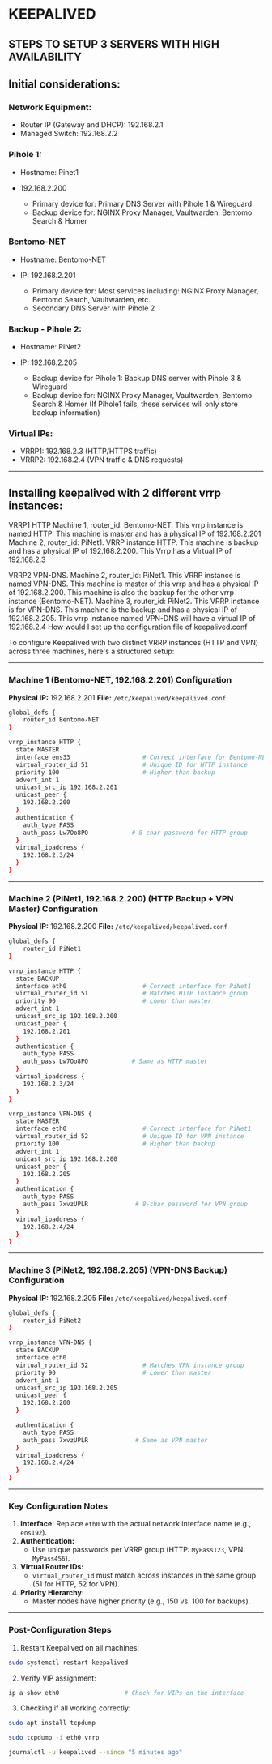 # KEEPALIVED

## STEPS TO SETUP 3 SERVERS WITH HIGH AVAILABILITY

## Initial considerations:

### Network Equipment:
- Router IP (Gateway and DHCP): 192.168.2.1
- Managed Switch: 192.168.2.2

### Pihole 1: 
- Hostname: Pinet1
- 192.168.2.200

    - Primary device for: Primary DNS Server with Pihole 1 & Wireguard
    - Backup device for: NGINX Proxy Manager, Vaultwarden, Bentomo Search & Homer

### Bentomo-NET
- Hostname: Bentomo-NET
- IP: 192.168.2.201

    - Primary device for: Most services including: NGINX Proxy Manager, Bentomo Search, Vaultwarden, etc.
    - Secondary DNS Server with Pihole 2

### Backup - Pihole 2:
- Hostname: PiNet2
- IP: 192.168.2.205

    - Backup device for Pihole 1: Backup DNS server with Pihole 3 & Wireguard
    - Backup device for: NGINX Proxy Manager, Vaultwarden, Bentomo Search & Homer (If Pihole1 fails, these services will only store backup information)

### Virtual IPs:
- VRRP1: 192.168.2.3 (HTTP/HTTPS traffic)
- VRRP2: 192.168.2.4 (VPN traffic & DNS requests)


--- 




## Installing keepalived with 2 different vrrp instances:

VRRP1 HTTP
Machine 1, router_id: Bentomo-NET. This vrrp instance is named HTTP. This machine is master and has a physical IP of 192.168.2.201
Machine 2, router_id: PiNet1. VRRP instance HTTP. This machine is backup and has a physical IP of 192.168.2.200.
This Vrrp has a Virtual IP of 192.168.2.3

VRRP2 VPN-DNS.
Machine 2, router_id: PiNet1. This VRRP instance is named VPN-DNS. This machine is master of this vrrp and has a physical IP of 192.168.2.200. This machine is also the backup for the other vrrp instance (Bentomo-NET).
Machine 3, router_id: PiNet2. This VRRP instance is for VPN-DNS. This machine is the backup and has a physical IP of 192.168.2.205.
This vrrp instance named VPN-DNS will have a virtual IP of 192.168.2.4
How would I set up the configuration file of keepalived.conf

To configure Keepalived with two distinct VRRP instances (HTTP and VPN) across three machines, here's a structured setup:

---

### **Machine 1 (Bentomo-NET, 192.168.2.201) Configuration**

**Physical IP:** 192.168.2.201
**File:** `/etc/keepalived/keepalived.conf`

```bash
global_defs {
    router_id Bentomo-NET
}

vrrp_instance HTTP {
  state MASTER
  interface ens33                    # Correct interface for Bentomo-NET
  virtual_router_id 51               # Unique ID for HTTP instance
  priority 100                       # Higher than backup
  advert_int 1
  unicast_src_ip 192.168.2.201
  unicast_peer {
    192.168.2.200
  }
  authentication {
    auth_type PASS
    auth_pass Lw7Oo8PQ            # 8-char password for HTTP group
  }
  virtual_ipaddress {
    192.168.2.3/24
  }
}
```

---

### **Machine 2 (PiNet1, 192.168.2.200) (HTTP Backup + VPN Master) Configuration**

**Physical IP:** 192.168.2.200
**File:** `/etc/keepalived/keepalived.conf`

```bash
global_defs {
    router_id PiNet1
}

vrrp_instance HTTP {
  state BACKUP
  interface eth0                     # Correct interface for PiNet1
  virtual_router_id 51               # Matches HTTP instance group
  priority 90                        # Lower than master
  advert_int 1
  unicast_src_ip 192.168.2.200
  unicast_peer {
    192.168.2.201
  }
  authentication {
    auth_type PASS
    auth_pass Lw7Oo8PQ            # Same as HTTP master
  }
  virtual_ipaddress {
    192.168.2.3/24
  }
}

vrrp_instance VPN-DNS {
  state MASTER
  interface eth0                     # Correct interface for PiNet1
  virtual_router_id 52               # Unique ID for VPN instance
  priority 100                       # Higher than backup
  advert_int 1
  unicast_src_ip 192.168.2.200
  unicast_peer {
    192.168.2.205
  }
  authentication {
    auth_type PASS
    auth_pass 7xvzUPLR             # 8-char password for VPN group
  }
  virtual_ipaddress {
    192.168.2.4/24
  }
}


```

---

### **Machine 3 (PiNet2, 192.168.2.205) (VPN-DNS Backup) Configuration**

**Physical IP:** 192.168.2.205
**File:** `/etc/keepalived/keepalived.conf`

```bash
global_defs {
    router_id PiNet2
}

vrrp_instance VPN-DNS {
  state BACKUP
  interface eth0
  virtual_router_id 52               # Matches VPN instance group
  priority 90                        # Lower than master
  advert_int 1
  unicast_src_ip 192.168.2.205
  unicast_peer {
    192.168.2.200
  }

  authentication {
    auth_type PASS
    auth_pass 7xvzUPLR             # Same as VPN master
  }
  virtual_ipaddress {
    192.168.2.4/24
  }
}

```

---

### **Key Configuration Notes**

1. **Interface:** Replace `eth0` with the actual network interface name (e.g., `ens192`).
2. **Authentication:**
    - Use unique passwords per VRRP group (HTTP: `MyPass123`, VPN: `MyPass456`).
3. **Virtual Router IDs:**
    - `virtual_router_id` must match across instances in the same group (51 for HTTP, 52 for VPN).
4. **Priority Hierarchy:**
    - Master nodes have higher priority (e.g., 150 vs. 100 for backups).

---

### **Post-Configuration Steps**

1. Restart Keepalived on all machines:

```bash
sudo systemctl restart keepalived
```

2. Verify VIP assignment:

```bash
ip a show eth0                  # Check for VIPs on the interface
```

3. Checking if all working correctly:
```bash
sudo apt install tcpdump

sudo tcpdump -i eth0 vrrp

journalctl -u keepalived --since "5 minutes ago"

```